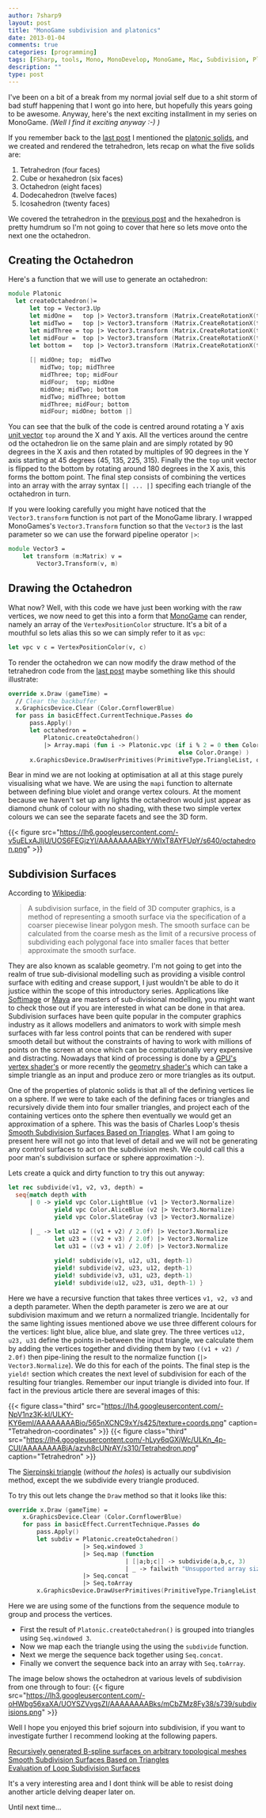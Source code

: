 ```yaml
---
author: 7sharp9
layout: post
title: "MonoGame subdivision and platonics"
date: 2013-01-04
comments: true
categories: [programming]
tags: [FSharp, tools, Mono, MonoDevelop, MonoGame, Mac, Subdivision, Platonic]
description: ""
type: post
---
```

I've been on a bit of a break from my normal jovial self due to a shit storm of bad stuff happening that I wont go into here, but hopefully this years going to be awesome.  Anyway, here's the next exciting installment in my series on MonoGame.   *(Well I find it exciting anyway :-) )*  
<!-- more -->
If you remember back to the [last post][3] I mentioned the [platonic solids][1], and we created and rendered the tetrahedron, lets recap on what the five solids are:  

1. Tetrahedron (four faces)
2. Cube or hexahedron (six faces)
3. Octahedron (eight faces)
4. Dodecahedron (twelve faces)
5. Icosahedron (twenty faces)  

We covered the tetrahedron in the [previous post][3] and the hexahedron is pretty humdrum so I'm not going to cover that here so lets move onto the next one the octahedron.   

## Creating the Octahedron
  
Here's a function that we will use to generate an octahedron:  

```fsharp
module Platonic
  let createOctahedron()=    
      let top = Vector3.Up
      let midOne =   top |> Vector3.transform (Matrix.CreateRotationX(toRad 90.0f) * Matrix.CreateRotationY(toRad 45.f))
      let midTwo =   top |> Vector3.transform (Matrix.CreateRotationX(toRad 90.0f) * Matrix.CreateRotationY(toRad 135.f))
      let midThree = top |> Vector3.transform (Matrix.CreateRotationX(toRad 90.0f) * Matrix.CreateRotationY(toRad 225.f))
      let midFour =  top |> Vector3.transform (Matrix.CreateRotationX(toRad 90.0f) * Matrix.CreateRotationY(toRad 315.f))
      let bottom =   top |> Vector3.transform (Matrix.CreateRotationX(toRad 180.f))
      
      [| midOne; top;  midTwo
         midTwo; top; midThree
         midThree; top; midFour
         midFour;  top; midOne 
         midOne; midTwo; bottom
         midTwo; midThree; bottom
         midThree; midFour; bottom
         midFour; midOne; bottom |]
```

You can see that the bulk of the code is centred around rotating a Y axis [unit vector][4] `top` around the X and Y axis.  All the vertices around the centre od the octahedron lie on the same plain and are simply rotated by 90 degrees in the X axis and then rotated by multiples of 90 degrees in the Y axis starting at 45 degrees (45, 135, 225, 315).  Finally the the `top` unit vector is flipped to the bottom by rotating around 180 degrees in the X axis, this forms the bottom point.  The final step consists of combining the vertices into an array with the array syntax `[| ... |]` specifing each triangle of the octahedron in turn.  

If you were looking carefully you might have noticed that the `Vector3.transform` function is not part of the MonoGame library.  I wrapped MonoGames's `Vector3.Transform` function so that the `Vector3` is the last parameter so we can use the forward pipeline operator `|>`:

```fsharp
module Vector3 =
    let transform (m:Matrix) v = 
        Vector3.Transform(v, m)
```

## Drawing the Octahedron
What now?  Well, with this code we have just been working with the raw vertices, we now need to get this into a form that [MonoGame][2] can render, namely an array of the `VertexPositionColor` structure.  It's a bit of a mouthful so lets alias this so we can simply refer to it as `vpc`:  

```fsharp
let vpc v c = VertexPositionColor(v, c)
```

To render the octahedron we can now modify the draw method of the tetrahedron code from the [last post][3] maybe something like this should illustrate:  

```fsharp
override x.Draw (gameTime) =
  // Clear the backbuffer
  x.GraphicsDevice.Clear (Color.CornflowerBlue)
  for pass in basicEffect.CurrentTechnique.Passes do
      pass.Apply()
      let octahedron = 
          Platonic.createOctahedron() 
          |> Array.mapi (fun i -> Platonic.vpc (if i % 2 = 0 then Color.BlueViolet
                                                else Color.Orange) )
      x.GraphicsDevice.DrawUserPrimitives(PrimitiveType.TriangleList, octahedron, 0, octahedron.Length / 3)
```

Bear in mind we are not looking at optimisation at all at this stage purely visualising what we have.  We are using the `mapi` function to alternate between defining blue violet and orange vertex colours.  At the moment because we haven't set up any lights the octahedron would just appear as diamond chunk of colour with no shading, with these two simple vertex colours we can see the separate facets and see the 3D form.

{{< figure src="https://lh6.googleusercontent.com/-v5uELxAJljU/UOS6FEGjzYI/AAAAAAAABkY/WIxT8AYFUpY/s640/octahedron.png" >}}

## Subdivision Surfaces

According to [Wikipedia][5]:  

>A subdivision surface, in the field of 3D computer graphics, is a method of representing a smooth surface via the specification of a coarser piecewise linear polygon mesh. The smooth surface can be calculated from the coarse mesh as the limit of a recursive process of subdividing each polygonal face into smaller faces that better approximate the smooth surface.

They are also known as scalable geometry.  I'm not going to get into the realm of true sub-divisional modelling such as providing a visible control surface with editing and crease support, I just wouldn't be able to do it justice within the scope of this introductory series.  Applications like [Softimage][7] or [Maya][6] are masters of sub-divisional modelling, you might want to check those out if you are interested in what can be done in that area.  Subdivision surfaces have been quite popular in the computer graphics industry as it allows modellers and animators to work with simple mesh surfaces with far less control points that can be rendered with super smooth detail but without the constraints of having to work with millions of points on the screen at once which can be computationally very expensive and distracting.  Nowadays that kind of processing is done by a [GPU's][13] [vertex shader's][11] or more recently the [geometry shader's][12] which can take a simple triangle as an input and produce zero or more triangles as its output.  

One of the properties of platonic solids is that all of the defining vertices lie on a sphere.  If we were to take each of the defining faces or triangles and recursively divide them into four smaller triangles, and project each of the containing vertices onto the sphere then eventually we would get an approximation of a sphere.  This was the basis of Charles Loop's thesis [Smooth Subdivision Surfaces Based on Triangles][9].  What I am going to present here will not go into that level of detail and we will not be generating any control surfaces to act on the subdivision mesh.  We could call this a poor man's subdivision surface or sphere approximation :-).  

Lets create a quick and dirty function to try this out anyway:

```fsharp
let rec subdivide(v1, v2, v3, depth) =
  seq{match depth with
      | 0 -> yield vpc Color.LightBlue (v1 |> Vector3.Normalize) 
             yield vpc Color.AliceBlue (v2 |> Vector3.Normalize) 
             yield vpc Color.SlateGray (v3 |> Vector3.Normalize) 
             
      | _ -> let u12 = ((v1 + v2) / 2.0f) |> Vector3.Normalize
             let u23 = ((v2 + v3) / 2.0f) |> Vector3.Normalize
             let u31 = ((v3 + v1) / 2.0f) |> Vector3.Normalize

             yield! subdivide(v1, u12, u31, depth-1)
             yield! subdivide(v2, u23, u12, depth-1)
             yield! subdivide(v3, u31, u23, depth-1)
             yield! subdivide(u12, u23, u31, depth-1) }
```

Here we have a recursive function that takes three vertices `v1, v2, v3` and a depth parameter.   When the depth parameter is zero we are at our subdivision maximum and we return a normalized triangle.  Incidentally for the same lighting issues mentioned above we use three different colours for the vertices: light blue, alice blue, and slate grey.  The three vertices `u12, u23, u31` define the points in-between the input triangle, we calculate them by adding the vertices together and dividing them by two `((v1 + v2) / 2.0f)` then pipe-lining the result to the normalize function (`|> Vector3.Normalize`).  We do this for each of the points.  The final step is the `yield!` section which creates the next level of subdivision for each of the resulting four triangles.  Remember our input triangle is divided into four.  If fact in the previous article there are several images of this:

{{< figure class="third" src="https://lh4.googleusercontent.com/-NpV1nz3K-kI/ULKY-KY6emI/AAAAAAAABio/565nXCNC9xY/s425/texture+coords.png" caption= "Tetrahedron-coordinates" >}}
{{< figure class="third" src="https://lh4.googleusercontent.com/-hLyy6qGXjWc/ULKn_4p-CUI/AAAAAAAABjA/azvh8cUNrAY/s310/Tetrahedron.png" caption="Tetrahedron" >}}

The [Sierpinski triangle][14] (*without the holes*) is actually our subdivision method, except the we subdivide every triangle produced.   

To try this out lets change the `Draw` method so that it looks like this:  

```fsharp
override x.Draw (gameTime) =
    x.GraphicsDevice.Clear (Color.CornflowerBlue)
    for pass in basicEffect.CurrentTechnique.Passes do
        pass.Apply()
        let subdiv = Platonic.createOctahedron() 
                     |> Seq.windowed 3
                     |> Seq.map (function 
                                 | [|a;b;c|] -> subdivide(a,b,c, 3)         
                                 | _ -> failwith "Unsupported array size." )                 
                     |> Seq.concat 
                     |> Seq.toArray                                                                         
        x.GraphicsDevice.DrawUserPrimitives(PrimitiveType.TriangleList, subdiv, 0, subdiv.Length / 3)
```

Here we are using some of the functions from the sequence module to group and process the vertices.

* First the result of `Platonic.createOctahedron()` is grouped into triangles using `Seq.windowed 3`.
* Now we map each the triangle using the using the `subdivide` function.  
* Next we merge the sequence back together using `Seq.concat`.
* Finally we convert the sequence back into an array with `Seq.toArray`.  

The image below shows the octahedron at various levels of subdivision from one through to four:
{{< figure src="https://lh3.googleusercontent.com/-oHWbg56xaXA/UOYSZVvgsZI/AAAAAAAABks/mCbZMz8Fy38/s739/subdivisions.png" >}}

Well I hope you enjoyed this brief sojourn into subdivision, if you want to investigate further I recommend looking at the following papers.  

[Recursively generated B-spline surfaces on arbitrary topological meshes][8]  
[Smooth Subdivision Surfaces Based on Triangles][9]  
[Evaluation of Loop Subdivision Surfaces][10]  

It's a very interesting area and I dont think will be able to resist doing another article delving deaper later on.  

Until next time...

[1]:http://en.wikipedia.org/wiki/Platonic_solid
[2]:http://monogame.codeplex.com
[3]:https://github.com/7sharp9/PlatonicSolids
[4]:http://en.wikipedia.org/wiki/Unit_vector
[5]:http://en.wikipedia.org/wiki/Subdivision_surface
[6]:http://usa.autodesk.com/maya/
[7]:http://usa.autodesk.com/adsk/servlet/pc/index?id=13571168&siteID=123112
[8]:http://www.cs.berkeley.edu/~sequin/CS284/PAPERS/CatmullClark_SDSurf.pdf
[9]:http://research.microsoft.com/~cloop/thesis.pdf
[10]:http://www.dgp.toronto.edu/people/stam/reality/Research/pdf/loop.pdf
[11]:http://en.wikipedia.org/wiki/Shader#Vertex_shaders
[12]:http://en.wikipedia.org/wiki/Shader#Geometry_shaders
[13]:http://en.wikipedia.org/wiki/Graphics_processing_unit
[14]:http://en.wikipedia.org/wiki/Sierpinski_triangle
